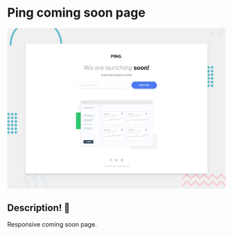 # Ping coming soon page

![Design preview for the Ping coming soon page coding challenge](./design/desktop-preview.jpg)

## Description! 👋

Responsive coming soon page.
